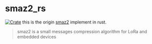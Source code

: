 # smaz2_rs
[![Crate](https://img.shields.io/crates/v/smaz2.svg)](https://crates.io/crates/smaz2)
this is the origin [smaz2](https://github.com/antirez/smaz2) implement in rust.
> smaz2 is a small messages compression algorithm for LoRa and embedded devices
